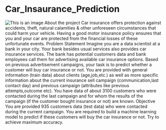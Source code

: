 # Car_Insaurance_Prediction
![This is an image](images/book1.PNG)
About the project 
Car insurance offers protection against accidents, theft, natural calamities & other 
unforeseen circumstances that could harm your vehicle. Having a good motor insurance 
policy ensures that you and your car are protected from the financial losses of these 
unfortunate events.
Problem Statement
Imagine you are a data scientist at a bank in your city. Your bank besides usual services also 
provides car insurance services. The bank has potential customers data and bank employees 
call them for advertising available car insurance options. Based on previous advertisement 
campaigns, your task is to predict whether a customer will buy car insurance or not.
You are provided with general information (train data) about clients (age,job,etc.) as well as 
more specific information about the current insurance sell campaign (communication,last 
contact day) and previous campaign (attributes like previous attempts,outcome etc). 
You have data of about 3100 customers who were contacted during the last campaign and 
for whom the results of the campaign (if the customer bought insurance or not) are known.
Objective
You are provided 935 customers data (test data) who were contacted during the current 
campaign. You are required to build a machine learning model to predict if these customers 
will buy the car insurance or not.
Try to achieve maximum accuracy.
